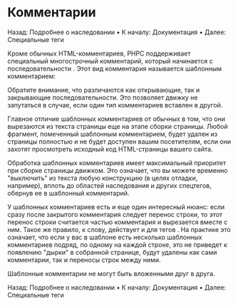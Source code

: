 # Комментарии

Назад: Подробнее о наследовании • К началу: Документация • Далее: Специальные теги

Кроме обычных HTML-комментариев, PHPC поддерживает специальный многострочный комментарий, который начинается с последовательности <?-- и заканчивается --?>. Этот вид комментария называется шаблонным комментарием:

<!-- Это пример обычного HTML-комментария. -->

<?-- Это пример шаблонного комментария PHPC. --?>

<?-- Шаблонные комментарии PHPC,
как, впрочем, и обычные,
могут быть многострочными. --?>
Обратите внимание, что различаются как открывающие, так и закрывающие последовательности. Это позволяет движку не запутаться в случае, если один тип комментариев вставлен в другой.

Главное отличие шаблонных комментариев от обычных в том, что они вырезаются из текста страницы еще на этапе сборки страницы. Любой фрагмент, помеченный шаблонным комментарием, будет удален из страницы полностью и не будет доступен вашим посетителям, если они захотят просмотреть исходный код HTML-страницы вашего сайта.

Обработка шаблонных комментариев имеет максимальный приоритет при сборке страницы движком. Это означает, что вы можете временно "выключить" из текста любую конструкцию (в целях отладки, например), вплоть до областей наследования и других спецтегов, обернув ее в шаблонный комментарий.

У шаблонных комментариев есть и еще один интересный нюанс: если сразу после закрытого комментария следует перенос строки, то этот перенос строки считается частью комментария и вырезается вместе с ним. Такое же правило, к слову, действует и для тегов <?php ... ?>. На практике это означает, что если у вас в шаблоне есть несколько шаблонных комментариев подряд, по одному на каждой строке, это не приведет к появлению "дырки" в собранной странице, будут удалены как сами комментарии, так и переносы строк между ними.

Шаблонные комментарии не могут быть вложенными друг в друга.

Назад: Подробнее о наследовании • К началу: Документация • Далее: Специальные теги